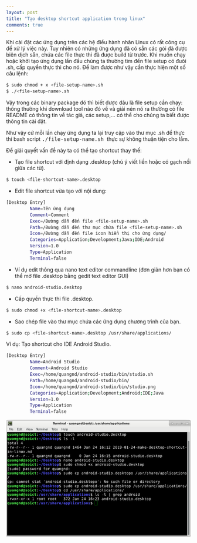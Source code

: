 ```yaml
---
layout: post
title: "Tạo desktop shortcut application trong linux"
comments: true
---
```


Khi cài đặt các ứng dụng trên các hệ điều hành nhân Linux có rất công cụ để xử lý việc này. Tuy nhiên có những ứng dụng đã có sẵn các gói đã được biên dịch sẵn, chứa các file thực thi đã được build từ trước. Khi muốn chạy hoặc khởi tạo ứng dụng lần đầu chúng ta thường tìm đến file setup có đuôi .sh, cấp quyền thực thi cho nó. Để làm được như vậy cần thực hiện một số câu lệnh:

```bash
$ sudo chmod + x <file-setup-name>.sh
$ ./<file-setup-name>.sh
```

Vậy trong các binary package đó thì biết được đâu là file setup cần chạy:  thông thường khi download tool nào đó về và giải nén nó ra thường có file README có thông tin về tác giả, các setup,... có thể cho chúng ta biết được thông tin cài đặt.

Như vậy cứ mỗi lần chạy ứng dụng ta lại truy cập vào thư mục <file-setup-name>.sh để thực thi bash script <kbd>./file-setup-name.sh </kbd> thực sự không thuận tiện cho lắm.

Để giải quyết vấn đề này ta có thể tạo shortcut thay thế:

- Tạo file shortcut với định dạng <file-shortcut-name>.desktop (chú ý viết liền hoặc có gạch nối giữa các từ).

```bash
$ touch <file-shortcut-name>.desktop
```

- Edit file shortcut vừa tạo với nội dung:

```bash
[Desktop Entry]
         Name=Tên ứng dụng
         Comment=Comment
         Exec=/Đường dẫn đến file <file-setup-name>.sh
         Path=/Đường dẫn đến thư mục chứa file <file-setup-name>.sh
         Icon=/Đường dẫn đến file icon hiển thị cho ứng dụng/
         Categories=Application;Development;Java;IDE;Android
         Version=1.0
         Type=Application
         Terminal=false
```

- Ví dụ edit thông qua nano text editor commandline (đơn giản hơn bạn có thể mở file <file-shortcut-name>.desktop bằng gedit text editor GUI)

```bash
$ nano android-studio.desktop
```

- Cấp quyền thực thi file <file-shortcut-name>.desktop.

```bash
$ sudo chmod +x <file-shortcut-name>.desktop
```
- Sao chép file vào thư mục chứa các ứng dụng chương trình của bạn.

```bash
$ sudo cp <file-shortcut-name>.desktop /usr/share/applications/
```
Ví dụ: Tạo shortcut cho IDE Android Studio.

```bash
[Desktop Entry]
         Name=Android Studio
         Comment=Android Studio
         Exec=/home/quangnd/android-studio/bin/studio.sh
         Path=/home/quangnd/android-studio/bin/
         Icon=/home/quangnd/android-studio/bin/studio.png
         Categories=Application;Development;Android;IDE;Java
         Version=1.0
         Type=Application
         Terminal=false
```

  ![Terminal](https://raw.githubusercontent.com/qndev/blog/gh-pages/images/posts/desktop-shortcut.png)
